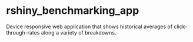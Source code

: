 # rshiny_benchmarking_app
Device responsive web application that shows historical averages of click-through-rates along a variety of breakdowns.
